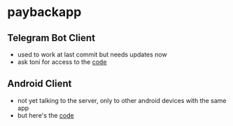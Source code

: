 # paybackapp

## Telegram Bot Client
* used to work at last commit but needs updates now
* ask toni for access to the [code](https://github.com/gh-toni/payapp-bot)

## Android Client
* not yet talking to the server, only to other android devices with the same app
* but here's the [code](https://github.com/fstreun/Payapp)
